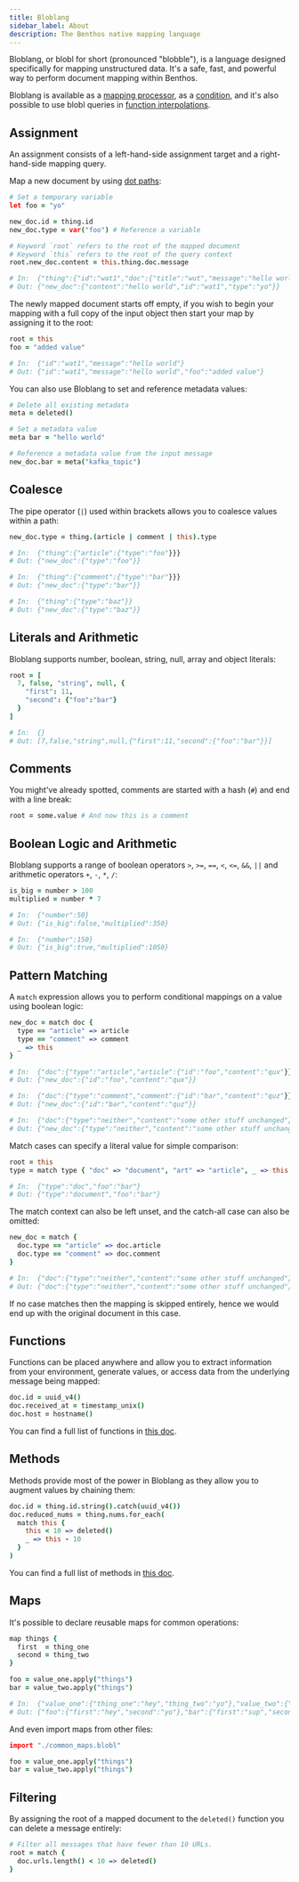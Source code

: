 ```yaml
---
title: Bloblang
sidebar_label: About
description: The Benthos native mapping language
---
```


Bloblang, or blobl for short (pronounced "blobble"), is a language designed specifically for mapping unstructured data. It's a safe, fast, and powerful way to perform document mapping within Benthos.

Bloblang is available as a [mapping processor][blobl.proc], as a [condition][blobl.cond], and it's also possible to use blobl queries in [function interpolations][blobl.interp].

## Assignment

An assignment consists of a left-hand-side assignment target and a right-hand-side mapping query.

Map a new document by using [dot paths][field_paths]:

```coffee
# Set a temporary variable
let foo = "yo"

new_doc.id = thing.id
new_doc.type = var("foo") # Reference a variable

# Keyword `root` refers to the root of the mapped document
# Keyword `this` refers to the root of the query context
root.new_doc.content = this.thing.doc.message

# In:  {"thing":{"id":"wat1","doc":{"title":"wut","message":"hello world"}}}
# Out: {"new_doc":{"content":"hello world","id":"wat1","type":"yo"}}
```

The newly mapped document starts off empty, if you wish to begin your mapping with a full copy of the input object then start your map by assigning it to the root:

```coffee
root = this
foo = "added value"

# In:  {"id":"wat1","message":"hello world"}
# Out: {"id":"wat1","message":"hello world","foo":"added value"}
```

You can also use Bloblang to set and reference metadata values:

```coffee
# Delete all existing metadata
meta = deleted()

# Set a metadata value
meta bar = "hello world"

# Reference a metadata value from the input message
new_doc.bar = meta("kafka_topic")
```

## Coalesce

The pipe operator (`|`) used within brackets allows you to coalesce values within a path:

```coffee
new_doc.type = thing.(article | comment | this).type

# In:  {"thing":{"article":{"type":"foo"}}}
# Out: {"new_doc":{"type":"foo"}}

# In:  {"thing":{"comment":{"type":"bar"}}}
# Out: {"new_doc":{"type":"bar"}}

# In:  {"thing":{"type":"baz"}}
# Out: {"new_doc":{"type":"baz"}}
```

## Literals and Arithmetic

Bloblang supports number, boolean, string, null, array and object literals:

```coffee
root = [
  7, false, "string", null, {
    "first": 11,
    "second": {"foo":"bar"}
  }
]

# In:  {}
# Out: [7,false,"string",null,{"first":11,"second":{"foo":"bar"}}]
```

## Comments

You might've already spotted, comments are started with a hash (`#`) and end with a line break:

```coffee
root = some.value # And now this is a comment
```

## Boolean Logic and Arithmetic

Bloblang supports a range of boolean operators `>`, `>=`, `==`, `<`, `<=`, `&&`, `||` and arithmetic operators `+`, `-`, `*`, `/`:

```coffee
is_big = number > 100
multiplied = number * 7

# In:  {"number":50}
# Out: {"is_big":false,"multiplied":350}

# In:  {"number":150}
# Out: {"is_big":true,"multiplied":1050}
```

## Pattern Matching

A `match` expression allows you to perform conditional mappings on a value using boolean logic:

```coffee
new_doc = match doc {
  type == "article" => article
  type == "comment" => comment
  _ => this
}

# In:  {"doc":{"type":"article","article":{"id":"foo","content":"qux"}}}
# Out: {"new_doc":{"id":"foo","content":"qux"}}

# In:  {"doc":{"type":"comment","comment":{"id":"bar","content":"quz"}}}
# Out: {"new_doc":{"id":"bar","content":"quz"}}

# In:  {"doc":{"type":"neither","content":"some other stuff unchanged"}}
# Out: {"new_doc":{"type":"neither","content":"some other stuff unchanged"}}
```

Match cases can specify a literal value for simple comparison:

```coffee
root = this
type = match type { "doc" => "document", "art" => "article", _ => this }

# In:  {"type":"doc","foo":"bar"}
# Out: {"type":"document","foo":"bar"}
```

The match context can also be left unset, and the catch-all case can also be omitted:

```coffee
new_doc = match {
  doc.type == "article" => doc.article
  doc.type == "comment" => doc.comment
}

# In:  {"doc":{"type":"neither","content":"some other stuff unchanged"}}
# Out: {"doc":{"type":"neither","content":"some other stuff unchanged"}}
```

If no case matches then the mapping is skipped entirely, hence we would end up with the original document in this case.

## Functions

Functions can be placed anywhere and allow you to extract information from your environment, generate values, or access data from the underlying message being mapped:

```coffee
doc.id = uuid_v4()
doc.received_at = timestamp_unix()
doc.host = hostname()
```

You can find a full list of functions in [this doc][blobl.functions].

## Methods

Methods provide most of the power in Bloblang as they allow you to augment values by chaining them:

```coffee
doc.id = thing.id.string().catch(uuid_v4())
doc.reduced_nums = thing.nums.for_each(
  match this {
    this < 10 => deleted()
    _ => this - 10
  }
)
```

You can find a full list of methods in [this doc][blobl.methods].

## Maps

It's possible to declare reusable maps for common operations:

```coffee
map things {
  first  = thing_one
  second = thing_two
}

foo = value_one.apply("things")
bar = value_two.apply("things")

# In:  {"value_one":{"thing_one":"hey","thing_two":"yo"},"value_two":{"thing_one":"sup","thing_two":"waddup"}}
# Out: {"foo":{"first":"hey","second":"yo"},"bar":{"first":"sup","second":"waddup"}}
```

And even import maps from other files:

```coffee
import "./common_maps.blobl"

foo = value_one.apply("things")
bar = value_two.apply("things")
```

## Filtering

By assigning the root of a mapped document to the `deleted()` function you can delete a message entirely:

```coffee
# Filter all messages that have fewer than 10 URLs.
root = match {
  doc.urls.length() < 10 => deleted()
}
```

[field_paths]: /docs/configuration/field_paths
[blobl.proc]: /docs/components/processors/bloblang
[blobl.cond]: /docs/components/conditions/bloblang
[blobl.interp]: /docs/configuration/interpolation#bloblang-queries
[blobl.functions]: /docs/guides/bloblang/functions
[blobl.methods]: /docs/guides/bloblang/methods